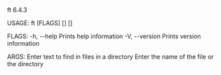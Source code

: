 ft 6.4.3

USAGE:
    ft [FLAGS] [<text>] [<path>]

FLAGS:
    -h, --help          Prints help information
    -V, --version       Prints version information

ARGS:
    <text>              Enter text to find in files in a directory
    <path>              Enter the name of the file or the directory
